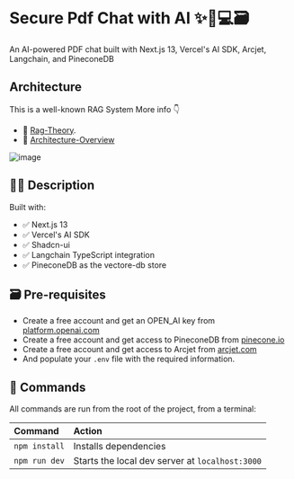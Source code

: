 # Secure Pdf Chat with AI ✨🤖💻🗃️

An AI-powered PDF chat built with Next.js 13, Vercel's AI SDK, Arcjet, Langchain, and PineconeDB


## Architecture
This is a well-known RAG System More info 👇

- 📖 [Rag-Theory](https://www.rungalileo.io/blog/mastering-rag-how-to-architect-an-enterprise-rag-system#encoder).
- 📸 [Architecture-Overview](https://excalidraw.com/#json=cDuu8koVW7Z8Zdyv2Kf2N,sdueXXuYVUbIsdBy3KMs5w)

![image](https://github.com/NickolasBenakis/secure-pdf-chat/assets/32495928/2254523f-7690-46cd-b6b7-20b7afef2122)


## 👩‍🚀 Description

Built with:
- ✅ Next.js 13
- ✅ Vercel's AI SDK
- ✅ Shadcn-ui
- ✅ Langchain TypeScript integration
- ✅ PineconeDB as the vectore-db store

## 🗃️ Pre-requisites
- Create a free account and get an OPEN_AI key from [platform.openai.com](https://platform.openai.com/)
- Create a free account and get access to PineconeDB  from [pinecone.io](https://www.pinecone.io/)
- Create a free account and get access to Arcjet from [arcjet.com](https://arcjet.com/)
- And populate your `.env` file with the required information.


## 🧞 Commands

All commands are run from the root of the project, from a terminal:

| Command               | Action                                          |
| :-------------------- | :-----------------------------------------------|
| `npm install`         | Installs dependencies                           |
| `npm run dev`         | Starts the local dev server at `localhost:3000` |

